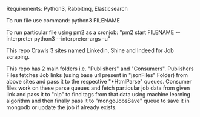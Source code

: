 Requirements: Python3, Rabbitmq, Elasticsearch


To run file use command: python3 FILENAME

To run particular file using pm2 as a cronjob: "pm2 start FILENAME  --interpreter python3 --interpreter-args -u"



This repo Crawls 3 sites named Linkedin, Shine and Indeed for Job scraping.

This repo has 2 main folders i.e. "Publishers" and "Consumers". Publishers Files fetches Job links (using base url present in "jsonFiles" Folder) from above sites and pass it to the respective "*HtmlParse" queues. Consumer files work on these parse queues and fetch particular job data from given link and pass it to "nlp" to find tags from that data using machine learning algorithm and then finally pass it to "mongoJobsSave" queue to save it in mongodb or update the job if already exists.





